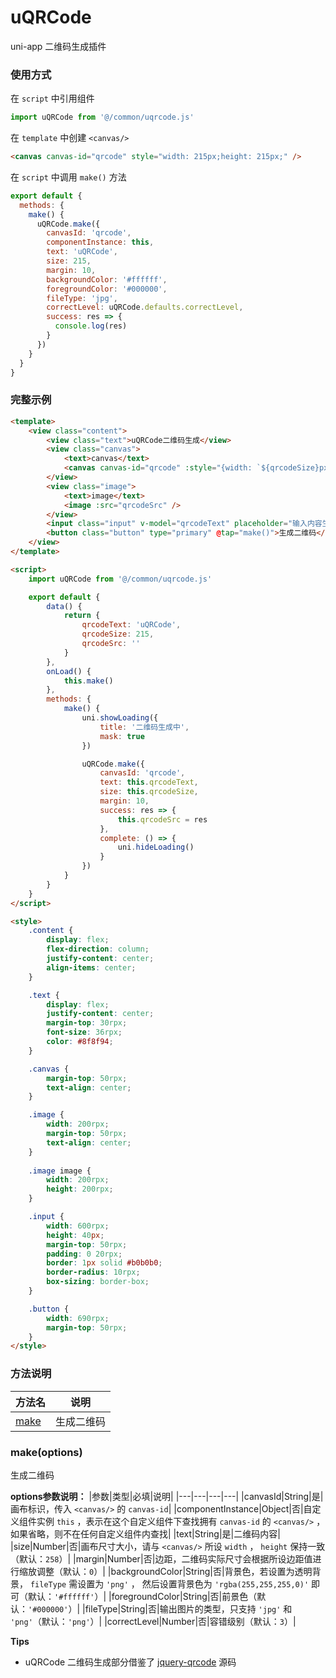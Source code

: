 # uQRCode
uni-app 二维码生成插件

### 使用方式

在 ``script`` 中引用组件

```javascript
import uQRCode from '@/common/uqrcode.js'
```

在 ``template`` 中创建 ``<canvas/>``

```html
<canvas canvas-id="qrcode" style="width: 215px;height: 215px;" />
```

在 ``script`` 中调用 ``make()`` 方法

```javascript
export default {
  methods: {
    make() {
      uQRCode.make({
        canvasId: 'qrcode',
        componentInstance: this,
        text: 'uQRCode',
        size: 215,
        margin: 10,
        backgroundColor: '#ffffff',
        foregroundColor: '#000000',
        fileType: 'jpg',
        correctLevel: uQRCode.defaults.correctLevel,
        success: res => {
          console.log(res)
        }
      })
    }
  }
}
```

### 完整示例

```html
<template>
	<view class="content">
		<view class="text">uQRCode二维码生成</view>
		<view class="canvas">
			<text>canvas</text>
			<canvas canvas-id="qrcode" :style="{width: `${qrcodeSize}px`, height: `${qrcodeSize}px`}" />
		</view>
		<view class="image">
			<text>image</text>
			<image :src="qrcodeSrc" />
		</view>
		<input class="input" v-model="qrcodeText" placeholder="输入内容生成二维码" />
		<button class="button" type="primary" @tap="make()">生成二维码</button>
	</view>
</template>

<script>
	import uQRCode from '@/common/uqrcode.js'

	export default {
		data() {
			return {
				qrcodeText: 'uQRCode',
				qrcodeSize: 215,
				qrcodeSrc: ''
			}
		},
		onLoad() {
			this.make()
		},
		methods: {
			make() {
				uni.showLoading({
					title: '二维码生成中',
					mask: true
				})

				uQRCode.make({
					canvasId: 'qrcode',
					text: this.qrcodeText,
					size: this.qrcodeSize,
					margin: 10,
					success: res => {
						this.qrcodeSrc = res
					},
					complete: () => {
						uni.hideLoading()
					}
				})
			}
		}
	}
</script>

<style>
	.content {
		display: flex;
		flex-direction: column;
		justify-content: center;
		align-items: center;
	}

	.text {
		display: flex;
		justify-content: center;
		margin-top: 30rpx;
		font-size: 36rpx;
		color: #8f8f94;
	}

	.canvas {
		margin-top: 50rpx;
		text-align: center;
	}

	.image {
		width: 200rpx;
		margin-top: 50rpx;
		text-align: center;
	}
	
	.image image {
		width: 200rpx;
		height: 200rpx;
	}

	.input {
		width: 600rpx;
		height: 40px;
		margin-top: 50rpx;
		padding: 0 20rpx;
		border: 1px solid #b0b0b0;
		border-radius: 10rpx;
		box-sizing: border-box;
	}

	.button {
		width: 690rpx;
		margin-top: 50rpx;
	}
</style>
```

### 方法说明

|方法名|说明|
|---|---|
|[make](#makeoptions)|生成二维码|

### make(options)

生成二维码

**options参数说明：**
|参数|类型|必填|说明|
|---|---|---|---|
|canvasId|String|是|画布标识，传入 `<canvas/>` 的 `canvas-id`|
|componentInstance|Object|否|自定义组件实例 `this` ，表示在这个自定义组件下查找拥有 `canvas-id` 的 `<canvas/>` ，如果省略，则不在任何自定义组件内查找|
|text|String|是|二维码内容|
|size|Number|否|画布尺寸大小，请与 `<canvas/>` 所设 `width` ， `height` 保持一致（默认：`258`）|
|margin|Number|否|边距，二维码实际尺寸会根据所设边距值进行缩放调整（默认：`0`）|
|backgroundColor|String|否|背景色，若设置为透明背景， `fileType` 需设置为 `'png'` ， 然后设置背景色为 `'rgba(255,255,255,0)'` 即可（默认：`'#ffffff'`）|
|foregroundColor|String|否|前景色（默认：`'#000000'`）|
|fileType|String|否|输出图片的类型，只支持 `'jpg'` 和 `'png'`（默认：`'png'`）|
|correctLevel|Number|否|容错级别（默认：`3`）|

**Tips**
- uQRCode 二维码生成部分借鉴了 [jquery-qrcode](https://github.com/jeromeetienne/jquery-qrcode) 源码
